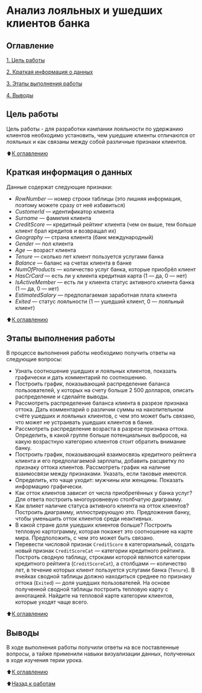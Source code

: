 # Анализ лояльных и ушедших клиентов банка

## Оглавление

[1. Цель работы](https://github.com/an-petruhin/Homeworks/tree/main/Homework_Python_13_9#Цель-работы)

[2. Краткая информация о данных](https://github.com/an-petruhin/Homeworks/tree/main/Homework_Python_13_9#Краткая-информация-о-данных)

[3. Этапы выполнения работы](https://github.com/an-petruhin/Homeworks/tree/main/Homework_Python_13_9#Этапы-выполнения-работы)

[4. Выводы](https://github.com/an-petruhin/Homeworks/tree/main/Homework_Python_13_9#Выводы)

## Цель работы

Цель работы - для разработки кампании лояльности по удержанию клиентов необходимо установить, чем ушедшие клиенты отличаются от лояльных и как связаны между собой различные признаки клиентов.

:arrow_up:[К оглавлению](https://github.com/an-petruhin/Homeworks/tree/main/Homework_Python_13_9#Оглавление)

## Краткая информация о данных

Данные содержат следующие признаки:
- *RowNumber* — номер строки таблицы (это лишняя информация, поэтому можете сразу от неё избавиться)
- *CustomerId* — идентификатор клиента
- *Surname* — фамилия клиента
- *CreditScore* — кредитный рейтинг клиента (чем он выше, тем больше клиент брал кредитов и возвращал их)
- *Geography* — страна клиента (банк международный)
- *Gender* — пол клиента
- *Age* — возраст клиента
- *Tenure* — сколько лет клиент пользуется услугами банка
- *Balance* — баланс на счетах клиента в банке
- *NumOfProducts* — количество услуг банка, которые приобрёл клиент
- *HasCrCard* — есть ли у клиента кредитная карта (1 — да, 0 — нет)
- *IsActiveMember* — есть ли у клиента статус активного клиента банка (1 — да, 0 — нет)
- *EstimatedSalary* — предполагаемая заработная плата клиента
- *Exited* — статус лояльности (1 — ушедший клиент, 0 — лояльный клиент)

:arrow_up:[К оглавлению](https://github.com/an-petruhin/Homeworks/tree/main/Homework_Python_13_9#Оглавление)

## Этапы выполнения работы

В процессе выполнения работы необходимо получить ответы на следующие вопросы:

- Узнать соотношение ушедших и лояльных клиентов, показать графически и дать комментарий по соотношению.
- Построить график, показывающий распределение баланса пользователей, у которых на счету больше 2 500 долларов, описать распределение и сделайте выводы.
- Рассмотреть распределение баланса клиента в разрезе признака оттока. Дать комментарий о различии суммы на накопительном счёте ушедших и лояльных клиентов, с чем это может быть связано, что может не устраивать ушедших клиентов в банке.
- Рассмотреть распределение возраста в разрезе признака оттока. Определить, в какой группе больше потенциальных выбросов, на какую возрастную категорию клиентов стоит обратить внимание банку.
- Построить график, показывающий взаимосвязь кредитного рейтинга клиента и его предполагаемой зарплаты, добавить расцветку по признаку оттока клиентов. Рассмотреть график на наличие взаимосвязи между признаками. Указать, если таковые имеются.
- Определить, кто чаще уходит: мужчины или женщины. Показать информацию графически.
- Как отток клиентов зависит от числа приобретённых у банка услуг? Для ответа построить многоуровневую столбчатую диаграмму.
- Как влияет наличие статуса активного клиента на отток клиентов? Построить диаграмму, иллюстрирующую это. Предложения банку, чтобы уменьшить отток клиентов среди неактивных.
- В какой стране доля ушедших клиентов больше? Построить тепловую картограмму, которая покажет это соотношение на карте мира. Предположить, с чем это может быть связано.
- Перевести числовой признак `CreditScore` в категориальный, создать новый признак `CreditScoreCat` — категории кредитного рейтинга. Построть сводную таблицу, строками которой являются категории кредитного рейтинга (`CreditScoreCat`), а столбцами — количество лет, в течение которых клиент пользуется услугами банка (`Tenure`). В ячейках сводной таблицы должно находиться среднее по признаку оттока (`Exited`) — доля ушедших пользователей. На основе полученной сводной таблицы построить тепловую карту с аннотацией. Найдите на тепловой карте категории клиентов, которые уходят чаще всего.

:arrow_up:[К оглавлению](https://github.com/an-petruhin/Homeworks/tree/main/Homework_Python_13_9#Оглавление)

## Выводы

В ходе выполнения работы получили ответы на все поставленные вопросы, а тайже применили навыки визуализации данных, полученных в ходе изучения терии урока.

:arrow_up:[К оглавлению](https://github.com/an-petruhin/Homeworks/tree/main/Homework_Python_13_9#Оглавление)

:arrow_up:[Назад к работам](https://github.com/an-petruhin/Homeworks#Homeworks)